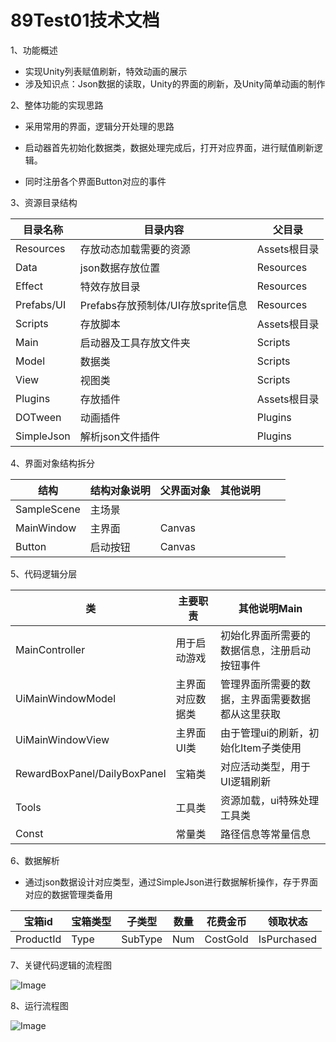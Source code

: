 # 89Test01技术文档

1、功能概述

- 实现Unity列表赋值刷新，特效动画的展示
- 涉及知识点：Json数据的读取，Unity的界面的刷新，及Unity简单动画的制作



2、整体功能的实现思路

- 采用常用的界面，逻辑分开处理的思路

- 启动器首先初始化数据类，数据处理完成后，打开对应界面，进行赋值刷新逻辑。

- 同时注册各个界面Button对应的事件



3、资源目录结构

| 目录名称   | 目录内容                           | 父目录       |
| ---------- | ---------------------------------- | ------------ |
| Resources  | 存放动态加载需要的资源             | Assets根目录 |
| Data       | json数据存放位置                   | Resources    |
| Effect     | 特效存放目录                       | Resources    |
| Prefabs/UI | Prefabs存放预制体/UI存放sprite信息 | Resources    |
| Scripts    | 存放脚本                           | Assets根目录 |
| Main       | 启动器及工具存放文件夹             | Scripts      |
| Model      | 数据类                             | Scripts      |
| View       | 视图类                             | Scripts      |
| Plugins    | 存放插件                           | Assets根目录 |
| DOTween    | 动画插件                           | Plugins      |
| SimpleJson | 解析json文件插件                   | Plugins      |



4、界面对象结构拆分

| 结构        | 结构对象说明 | 父界面对象 | 其他说明 |      |      |
| ----------- | ------------ | ---------- | -------- | ---- | ---- |
| SampleScene | 主场景       |            |          |      |      |
| MainWindow  | 主界面       | Canvas     |          |      |      |
| Button      | 启动按钮     | Canvas     |          |      |      |



5、代码逻辑分层

| 类                           | 主要职责         | 其他说明Main                                     |
| ---------------------------- | ---------------- | ------------------------------------------------ |
| MainController               | 用于启动游戏     | 初始化界面所需要的数据信息，注册启动按钮事件     |
| UiMainWindowModel            | 主界面对应数据类 | 管理界面所需要的数据，主界面需要数据都从这里获取 |
| UiMainWindowView             | 主界面UI类       | 由于管理ui的刷新，初始化Item子类使用             |
| RewardBoxPanel/DailyBoxPanel | 宝箱类           | 对应活动类型，用于UI逻辑刷新                     |
| Tools                        | 工具类           | 资源加载，ui特殊处理工具类                       |
| Const                        | 常量类           | 路径信息等常量信息                               |



6、数据解析

- 通过json数据设计对应类型，通过SimpleJson进行数据解析操作，存于界面对应的数据管理类备用


| 宝箱id    | 宝箱类型 | 子类型  | 数量 | 花费金币 | 领取状态    |
| --------- | -------- | ------- | ---- | -------- | ----------- |
| ProductId | Type     | SubType | Num  | CostGold | IsPurchased |



7、关键代码逻辑的流程图

![Image](https://github.com/89trillion-songjunbo/89Test01/blob/master/Assets/89Test01%20脚本流程图.png)

8、运行流程图

![Image](https://github.com/89trillion-songjunbo/89Test01/blob/master/89Test01.png)



